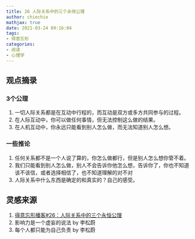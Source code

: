 ```yaml
---
title: 26 人际关系中的三个永恒公理
author: chiechie
mathjax: true
date: 2021-03-24 09:16:04
tags:
- 得意忘形
categories:
- 阅读
- 心理学
---
```



## 观点摘录

### 3个公理

1. 一切人际关系都是在互动中行程的，而互动是双方或多方共同参与的过程。
2. 在人际互动中，你可以做任何事情，但无法控制这么做的结果。
2. 在人机互动中，你永远只能看到别人怎么做，而无法知道别人怎么想。


### 一些推论

1. 任何关系都不是一个人说了算的，你怎么做都行，但是别人怎么想你管不着。
2. 我们只能看到别人怎么做，别人不会告诉你他怎么想，告诉你了，你也不知道该不该信，或者选择相信了，也不知道理解的对不对
3. 人际关系中什么东西是确定的和真实的？自己的感受。



## 灵感来源

1. [得意忘形播客#26：人际关系中的三个永恒公理](https://podcasts.apple.com/cn/podcast/%E5%BE%97%E6%84%8F%E5%BF%98%E5%BD%A2%E6%92%AD%E5%AE%A2/id1200767928?i=1000390381517)
2. 影响力是一个虚妄的说法 by 李松蔚
3. 每个人都只能为自己负责 by 李松蔚